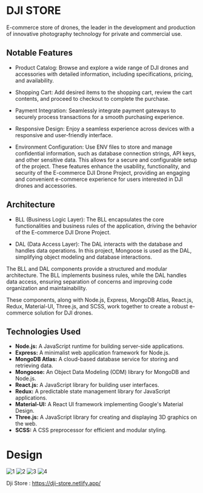 # DJI STORE

E-commerce store of drones, the leader in the development and production of innovative photography technology for private and commercial use.

## Notable Features

* Product Catalog: Browse and explore a wide range of DJI drones and accessories with detailed information, including specifications, pricing, and availability.
* Shopping Cart: Add desired items to the shopping cart, review the cart contents, and proceed to checkout to complete the purchase.
* Payment Integration: Seamlessly integrate payment gateways to securely process transactions for a smooth purchasing experience.
* Responsive Design: Enjoy a seamless experience across devices with a responsive and user-friendly interface.

* Environment Configuration: Use ENV files to store and manage confidential information, such as database connection strings, API keys, and other sensitive data. This allows for a secure and configurable setup of the project.
These features enhance the usability, functionality, and security of the E-commerce DJI Drone Project, providing an engaging and convenient e-commerce experience for users interested in DJI drones and accessories.


## Architecture

- BLL (Business Logic Layer): The BLL encapsulates the core functionalities and business rules of the application, driving the behavior of the E-commerce DJI Drone Project.

- DAL (Data Access Layer): The DAL interacts with the database and handles data operations. In this project, Mongoose is used as the DAL, simplifying object modeling and database interactions.

The BLL and DAL components provide a structured and modular architecture. The BLL implements business rules, while the DAL handles data access, ensuring separation of concerns and improving code organization and maintainability.

These components, along with Node.js, Express, MongoDB Atlas, React.js, Redux, Material-UI, Three.js, and SCSS, work together to create a robust e-commerce solution for DJI drones.

## Technologies Used

- <strong> Node.js:</strong> A JavaScript runtime for building server-side applications.
- <strong>Express:</strong> A minimalist web application framework for Node.js.
- <strong>MongoDB Atlas:</strong> A cloud-based database service for storing and retrieving data.
- <strong>Mongoose:</strong> An Object Data Modeling (ODM) library for MongoDB and Node.js.
- <strong>React.js:</strong> A JavaScript library for building user interfaces.
- <strong> Redux:</strong> A predictable state management library for JavaScript applications.
- <strong>Material-UI:</strong> A React UI framework implementing Google's Material Design.
- <strong>Three.js:</strong> A JavaScript library for creating and displaying 3D graphics on the web.
- <strong>SCSS:</strong> A CSS preprocessor for efficient and modular styling.

#  Design

![1](https://user-images.githubusercontent.com/105584546/204162830-7228ab0e-0573-4aca-8b8b-22822a6206ce.jpg)
![2](https://user-images.githubusercontent.com/105584546/204162835-9c801f2c-514e-4d87-94b3-2cf5322457eb.jpg)
![3](https://user-images.githubusercontent.com/105584546/204162840-6c92ae06-e826-4d10-b124-c74728180297.jpg)
![4](https://user-images.githubusercontent.com/105584546/204162843-f49e7ed0-331d-4979-a686-4d17503d31d7.jpg)

Dji Store : https://dji-store.netlify.app/
